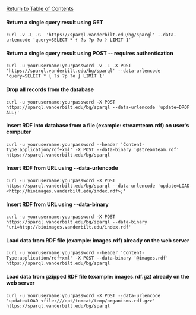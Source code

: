 [Return to Table of Contents](README.md)
#### Return a single query result using GET
`curl -v -L -G  'https://sparql.vanderbilt.edu/bg/sparql' --data-urlencode 'query=SELECT * { ?s ?p ?o } LIMIT 1'`

#### Return a single query result using POST -- requires authentication
`curl -u yourusername:yourpassword -v -L -X POST 'https://sparql.vanderbilt.edu/bg/sparql' --data-urlencode 'query=SELECT * { ?s ?p ?o } LIMIT 1'`

#### Drop all records from the database
`curl -u yourusername:yourpassword -X POST https://sparql.vanderbilt.edu/bg/sparql --data-urlencode 'update=DROP ALL;'`

#### Insert RDF into database from a file (example: streamteam.rdf) on user's computer
`curl -u yourusername:yourpassword --header 'Content-Type:application/rdf+xml' -X POST --data-binary '@streamteam.rdf' https://sparql.vanderbilt.edu/bg/sparql`

#### Insert RDF from URL using --data-urlencode
`curl -u yourusername:yourpassword -X POST https://sparql.vanderbilt.edu/bg/sparql --data-urlencode 'update=LOAD <http://bioimages.vanderbilt.edu/index.rdf>;'`

#### Insert RDF from URL using --data-binary
`curl -u yourusername:yourpassword -X POST https://sparql.vanderbilt.edu/bg/sparql --data-binary 'uri=http://bioimages.vanderbilt.edu/index.rdf'`

#### Load data from RDF file (example: images.rdf) already on the web server
`curl -u yourusername:yourpassword --header 'Content-Type:application/rdf+xml' -X POST --data-binary '@images.rdf' https://sparql.vanderbilt.edu/bg/sparql`

#### Load data from gzipped RDF file (example: images.rdf.gz) already on the web server
`curl -u yourusername:yourpassword -X POST --data-urlencode 'update=LOAD <file:///opt/tomcat/temp/organisms.rdf.gz>' https://sparql.vanderbilt.edu/bg/sparql`

